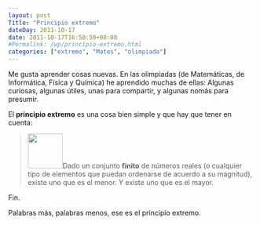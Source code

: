 ```yaml
---
layout: post
Title: "Principio extremo"
dateDay: 2011-10-17
date: 2011-10-17T16:50:50+00:00
#Permalink: /wp/principio-extremo.html
categories: ["extremo", "Mates", "olimpiada"]
---
```


<p>Me gusta aprender cosas nuevas. En las olimpiadas (de Matemáticas, de Informática, Física y Química) he aprendido muchas de ellas: Algunas curiosas, algunas útiles, unas para compartir, y algunas nomás para presumir.</p>
<p>El <strong>principio extremo</strong> es una cosa bien simple y que hay que tener en cuenta:</p>
<blockquote><p><a href="http://blog.mautematico.com/wp-content/uploads/2011/10/pensador_med.jpg"><img class="size-thumbnail wp-image-799 alignright" title="pensador_med" src="http://blog.mautematico.com/wp-content/uploads/2011/10/pensador_med-150x150.jpg" alt="" width="71" height="71" /></a>Dado un conjunto <strong>finito</strong> de números reales (o cualquier tipo de elementos que puedan ordenarse de acuerdo a su magnitud), existe uno que es el menor. Y existe uno que es el mayor.</p></blockquote>
<p>Fin.</p>
<p>Palabras más, palabras menos, ese es el principio extremo.</p>
